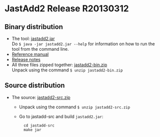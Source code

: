 JastAdd2 Release R20130312
==========================

Binary distribution
-------------------

* The tool: [jastadd2.jar](jastadd2.jar)<br>
Do `$ java -jar jastadd2.jar --help` for information on how to run the tool from the command line.
* [Reference manual](reference-manual.php)
* [Release notes](release-notes.php)
* All three files zipped together: [jastadd2-bin.zip](jastadd2-bin.zip)<br>
Unpack using the command `$ unzip jastadd2-bin.zip`

Source distribution
-------------------

* The source: [jastadd2-src.zip](jastadd2-src.zip)
    * Unpack using the command `$ unzip jastadd2-src.zip`
    * Go to jastadd-src and build `jastadd2.jar`:

            cd jastadd-src
            make jar

